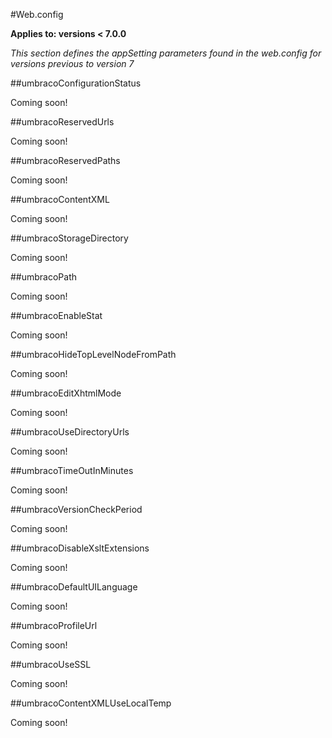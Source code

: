 #Web.config

**Applies to: versions < 7.0.0**

_This section defines the appSetting parameters found in the web.config for versions previous to version 7_

##umbracoConfigurationStatus

Coming soon!

##umbracoReservedUrls

Coming soon!

##umbracoReservedPaths

Coming soon!

##umbracoContentXML

Coming soon!

##umbracoStorageDirectory

Coming soon!

##umbracoPath

Coming soon!

##umbracoEnableStat

Coming soon!

##umbracoHideTopLevelNodeFromPath

Coming soon!

##umbracoEditXhtmlMode

Coming soon!

##umbracoUseDirectoryUrls

Coming soon!

##umbracoTimeOutInMinutes

Coming soon!

##umbracoVersionCheckPeriod

Coming soon!

##umbracoDisableXsltExtensions

Coming soon!

##umbracoDefaultUILanguage

Coming soon!

##umbracoProfileUrl

Coming soon!

##umbracoUseSSL

Coming soon!

##umbracoContentXMLUseLocalTemp

Coming soon!
 